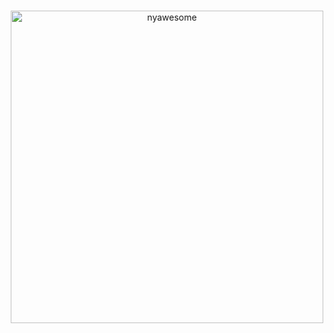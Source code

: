<div align="center">
    <br />
    <p>
        <img src="" width="500" alt="nyawesome" />
    </p>
    <br />
<div>
